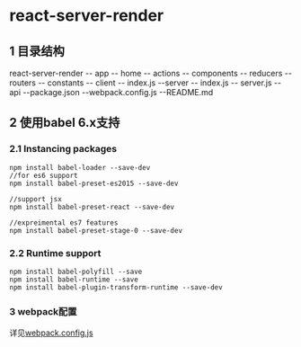 # react-server-render
## 1 目录结构
react-server-render
    -- app
        -- home
            -- actions
            -- components
            -- reducers
            -- routers
            -- constants
    -- client
        -- index.js
    --server
        -- index.js
        -- server.js
        -- api
    --package.json
    --webpack.config.js
    --README.md

 ## 2 使用babel 6.x支持
 ### 2.1 Instancing packages
 ```
 npm install babel-loader --save-dev
 //for es6 support
 npm install babel-preset-es2015 --save-dev

 //support jsx
 npm install babel-preset-react --save-dev

 //expreimental es7 features
 npm install babel-preset-stage-0 --save-dev
 ```

 ### 2.2 Runtime support
 ```
 npm install babel-polyfill --save
 npm install babel-runtime --save
 npm install babel-plugin-transform-runtime --save-dev
 ```

### 3 webpack配置
详见[webpack.config.js](./webpack.config.js)
